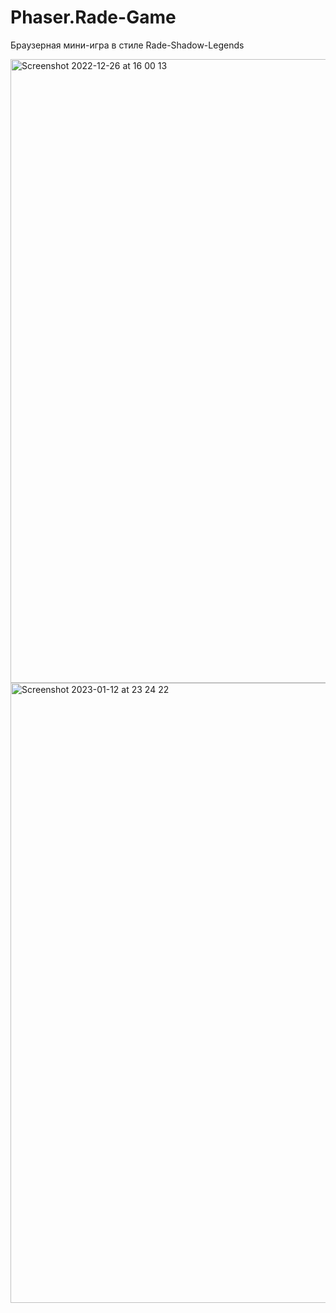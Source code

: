 
# Phaser.Rade-Game

Браузерная мини-игра в стиле Rade-Shadow-Legends

<img width="998" alt="Screenshot 2022-12-26 at 16 00 13" src="https://user-images.githubusercontent.com/59663275/209552141-1ce8c504-b041-4e33-894d-79cb70a0105d.png">

<img width="992" alt="Screenshot 2023-01-12 at 23 24 22" src="https://user-images.githubusercontent.com/59663275/212173687-3cdd2282-0aa1-4a90-91d6-3c69cd10ea9d.png">


